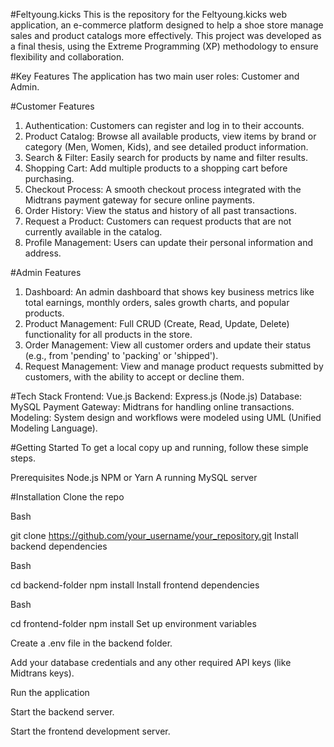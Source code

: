 #Feltyoung.kicks
This is the repository for the Feltyoung.kicks web application, an e-commerce platform designed to help a shoe store manage sales and product catalogs more effectively. This project was developed as a final thesis, using the Extreme Programming (XP) methodology to ensure flexibility and collaboration.


#Key Features
The application has two main user roles: Customer and Admin.

#Customer Features
1. Authentication: Customers can register and log in to their accounts. 
2. Product Catalog: Browse all available products, view items by brand or category (Men, Women, Kids), and see detailed product information. 
3. Search & Filter: Easily search for products by name and filter results. 
4. Shopping Cart: Add multiple products to a shopping cart before purchasing. 
5. Checkout Process: A smooth checkout process integrated with the Midtrans payment gateway for secure online payments. 
6. Order History: View the status and history of all past transactions. 
7. Request a Product: Customers can request products that are not currently available in the catalog. 
8. Profile Management: Users can update their personal information and address. 

#Admin Features
1. Dashboard: An admin dashboard that shows key business metrics like total earnings, monthly orders, sales growth charts, and popular products. 
2. Product Management: Full CRUD (Create, Read, Update, Delete) functionality for all products in the store. 
3. Order Management: View all customer orders and update their status (e.g., from 'pending' to 'packing' or 'shipped'). 
4. Request Management: View and manage product requests submitted by customers, with the ability to accept or decline them. 

#Tech Stack
Frontend: Vue.js 
Backend: Express.js (Node.js) 
Database: MySQL 
Payment Gateway: Midtrans for handling online transactions. 
Modeling: System design and workflows were modeled using UML (Unified Modeling Language). 

#Getting Started
To get a local copy up and running, follow these simple steps.

Prerequisites
Node.js
NPM or Yarn
A running MySQL server

#Installation
Clone the repo

Bash

git clone https://github.com/your_username/your_repository.git
Install backend dependencies

Bash

cd backend-folder
npm install
Install frontend dependencies

Bash

cd frontend-folder
npm install
Set up environment variables

Create a .env file in the backend folder.

Add your database credentials and any other required API keys (like Midtrans keys).

Run the application

Start the backend server.

Start the frontend development server.
